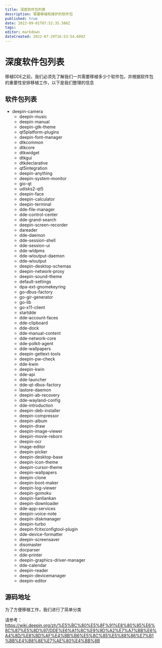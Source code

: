 ```yaml
---
title: 深度软件包列表
description: 需要移植和维护的软件包
published: true
date: 2022-09-01T07:52:35.586Z
tags: 
editor: markdown
dateCreated: 2022-07-29T16:53:54.609Z
---
```


# 深度软件包列表
移植DDE之前，我们必须先了解我们一共需要移植多少个软件包，并根据软件包的重要性安排移植工作，以下是我们整理的信息
## 软件包列表
   - deepin-camera
     - deepin-music
     - deepin-manual
      - deepin-gtk-theme
      - qt5platform-plugins
      - deepin-font-manager
      - dtkcommon
      - dtkcore
      - dtkwidget
      - dtkgui
      - dtkdeclarative
      - qt5integration
      - deepin-anything
      - deepin-system-monitor
      - gio-qt
      - udisks2-qt5
      - deepin-face
      - deepin-calculator
      - deepin-terminal
      - dde-file-manager
      - dde-control-center
      - dde-grand-search
      - deepin-screen-recorder
      - dareader
      - dde-daemon
      - dde-session-shell
      - dde-session-ui
      - dde-wldpms
      - dde-wloutput-daemon
      - dde-wloutput
      - deepin-desktop-schemas
      - deepin-network-proxy
      - deepin-sound-theme
      - default-settings
      - dpa-ext-gnomekeyring
      - go-dbus-factory
      - go-gir-generator
      - go-lib
      - go-x11-client
      - startdde
      - dde-account-faces
      - dde-clipboard
      - dde-dock
      - dde-manual-content
      - dde-network-core
      - dde-polkit-agent
      - dde-wallpapers
      - deepin-gettext-tools
      - deepin-pw-check
      - dde-kwin
      - deepin-kwin
      - dde-api
      - dde-launcher
      - dde-qt-dbus-factory
      - lastore-daemon
      - deepin-ab-recovery
      - dde-wayland-config
      - dde-introduction
      - deepin-deb-installer
      - deepin-compressor
      - deepin-album
      - deepin-draw
      - deepin-image-viewer
      - deepin-movie-reborn
      - deepin-ocr
      - image-editor
      - deepin-picker
      - deepin-desktop-base
      - deepin-icon-theme
      - deepin-cursor-theme
      - deepin-wallpapers
      - deepin-clone
      - deepin-boot-maker
      - deepin-log-viewer
      - deepin-gomoku
      - deepin-lianliankan
      - deepin-downloader
      - dde-app-services
      - deepin-voice-note
      - deepin-diskmanager
      - deepin-turbo
      - deepin-fcitxconfigtool-plugin
      - dde-device-formatter
      - deepin-screensaver
      - disomaster
      - docparser
      - dde-printer
      - deepin-graphics-driver-manager
      - dde-calendar
      - deepin-reader
      - deepin-devicemanager
      - deepin-editor
      
## 源码地址
为了方便移植工作，我们进行了简单分类

请参考：
https://wiki.deepin.org/zh/%E5%BC%80%E5%8F%91%E8%80%85%E6%8C%87%E5%8D%97/DDE%E6%A1%8C%E9%9D%A2%E7%A7%BB%E6%A4%8D/%E8%BD%AF%E4%BB%B6%E5%8C%85%E5%88%86%E7%B1%BB%E4%B8%8E%E7%AE%80%E4%BB%8B
